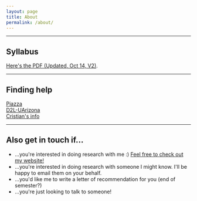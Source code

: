 ```yaml
---
layout: page
title: About
permalink: /about/
---
```



___


## Syllabus
<a href="https://dmf2021.github.io/Fall 2021 INFO 523_Oct14_V2.pdf" target="_blank">Here's the PDF (Updated, Oct 14, V2)</a>.



___


## Finding help <a name="part3"></a>
<a href="https://piazza.com/arizona/fall2021/info523/home" target="_blank">Piazza</a><br />
<a href="https://d2l.arizona.edu/d2l/home/1088245" target="_blank">D2L-UArizona</a><br />
<a href="http://cromanpa94.github.io/cromanpa/contact/" target="_blank">Cristian's info</a><br />

___



## Also get in touch if... <a name="part4"></a>
- ...you're interested in doing research with me :) <a href="http://cromanpa94.github.io/cromanpa/articles/" target="_blank">Feel free to check out my website!</a>
- ...you're interested in doing research with someone I might know. I'll be happy to email them on your behalf.
- ...you'd like me to write a letter of recommendation for you (end of semester?)
- ...you're just looking to talk to someone!



